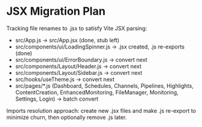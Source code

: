 # JSX Migration Plan

Tracking file renames to .jsx to satisfy Vite JSX parsing:

- src/App.js -> src/App.jsx (done, stub left)
- src/components/ui/LoadingSpinner.js -> .jsx created, .js re-exports (done)
- src/components/ui/ErrorBoundary.js -> convert next
- src/components/Layout/Header.js -> convert next
- src/components/Layout/Sidebar.js -> convert next
- src/hooks/useTheme.js -> convert next
- src/pages/*.js (Dashboard, Schedules, Channels, Pipelines, Highlights, ContentCreation, EnhancedMonitoring, FileManager, Monitoring, Settings, Login) -> batch convert

Imports resolution approach: create new .jsx files and make .js re-export to minimize churn, then optionally remove .js later.

